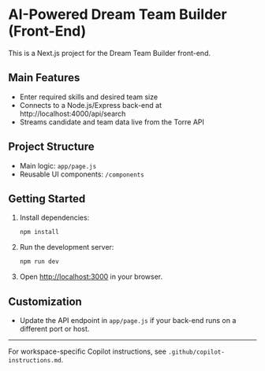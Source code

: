 # AI-Powered Dream Team Builder (Front-End)

This is a Next.js project for the Dream Team Builder front-end.

## Main Features
- Enter required skills and desired team size
- Connects to a Node.js/Express back-end at http://localhost:4000/api/search
- Streams candidate and team data live from the Torre API

## Project Structure
- Main logic: `app/page.js`
- Reusable UI components: `/components`

## Getting Started

1. Install dependencies:
   ```sh
   npm install
   ```
2. Run the development server:
   ```sh
   npm run dev
   ```
3. Open [http://localhost:3000](http://localhost:3000) in your browser.

## Customization
- Update the API endpoint in `app/page.js` if your back-end runs on a different port or host.

---

For workspace-specific Copilot instructions, see `.github/copilot-instructions.md`.
